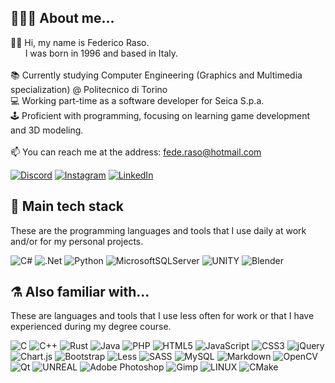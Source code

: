 ## 🧑🏽‍💻 About me...

👋🏼 Hi, my name is Federico Raso.<br>
&nbsp; &nbsp; &nbsp; I was born in 1996 and based in Italy.<br>
<br>
📚 Currently studying Computer Engineering (Graphics and Multimedia specialization) @ Politecnico di Torino <br>
💻 Working part-time as a software developer for Seica S.p.a. <br>
🕹 Proficient with programming, focusing on learning game development and 3D modeling. <br>
<br>
📫 You can reach me at the address: <l>fede.raso@hotmail.com <br>

  
[![Discord](https://img.shields.io/badge/Discord-%237289DA.svg?logo=discord&logoColor=white)](https://discord.com/channels/Fede_996#4152) [![Instagram](https://img.shields.io/badge/Instagram-%23E4405F.svg?logo=Instagram&logoColor=white)](https://instagram.com/fede_996) [![LinkedIn](https://img.shields.io/badge/LinkedIn-%230077B5.svg?logo=linkedin&logoColor=white)](https://www.linkedin.com/in/federico-raso-b68755179/)

## 🔭 Main tech stack
These are the programming languages and tools that I use daily at work and/or for my personal projects.<br>

<!---
![.Net](https://img.shields.io/badge/-.NET-%23512BD4?style=plastic&logo=dotnet&logoColor=white&labelColor=gray)
![.Net](https://img.shields.io/badge/-.NET-%23512BD4?logo=dotnet&logoColor=white&labelColor=gray)
![.Net](https://img.shields.io/badge/-.NET-%23512BD4?style=for-the-badge&logo=dotnet&logoColor=white&labelColor=gray)
  

![C#](https://img.shields.io/badge/-C%23-%23239120?style=plastic&logo=csharp&logoColor=white&labelColor=gray)
![C#](https://img.shields.io/badge/-C%23-%23239120?logo=csharp&logoColor=white&labelColor=gray)
![C#](https://img.shields.io/badge/-C%23-%23239120?style=for-the-badge&logo=csharp&logoColor=white&labelColor=gray)
--->

  
![C#](https://img.shields.io/badge/c%23-%23239120.svg?style=for-the-badge&logo=c-sharp&logoColor=white) 
![.Net](https://img.shields.io/badge/.NET-5C2D91?style=for-the-badge&logo=.net&logoColor=white) 
![Python](https://img.shields.io/badge/python-3670A0?style=for-the-badge&logo=python&logoColor=ffdd54) 
![MicrosoftSQLServer](https://img.shields.io/badge/MS%20SQL%20Server-CC2927?style=for-the-badge&logo=microsoft%20sql%20server&logoColor=white) 
![UNITY](https://img.shields.io/badge/Unity-%2320232a.svg?style=for-the-badge&logo=unity&logoColor=white) 
![Blender](https://img.shields.io/badge/blender-%23F5792A.svg?style=for-the-badge&logo=blender&logoColor=white)
  
## ⚗️ Also familiar with...
These are languages and tools that I use less often for work or that I have experienced during my degree course.<br> 
  
![C](https://img.shields.io/badge/c-%2300599C.svg?style=for-the-badge&logo=c&logoColor=white) 
![C++](https://img.shields.io/badge/c++-%2300599C.svg?style=for-the-badge&logo=c%2B%2B&logoColor=white) 
![Rust](https://img.shields.io/badge/rust-%23000000.svg?style=for-the-badge&logo=rust&logoColor=white) 
![Java](https://img.shields.io/badge/java-%23ED8B00.svg?style=for-the-badge&logo=java&logoColor=white) 
![PHP](https://img.shields.io/badge/php-%23777BB4.svg?style=for-the-badge&logo=php&logoColor=white) 
![HTML5](https://img.shields.io/badge/html5-%23E34F26.svg?style=for-the-badge&logo=html5&logoColor=white) 
![JavaScript](https://img.shields.io/badge/javascript-%23323330.svg?style=for-the-badge&logo=javascript&logoColor=%23F7DF1E) 
![CSS3](https://img.shields.io/badge/css3-%231572B6.svg?style=for-the-badge&logo=css3&logoColor=white) 
![jQuery](https://img.shields.io/badge/jquery-%230769AD.svg?style=for-the-badge&logo=jquery&logoColor=white) 
![Chart.js](https://img.shields.io/badge/chart.js-F5788D.svg?style=for-the-badge&logo=chart.js&logoColor=white) 
![Bootstrap](https://img.shields.io/badge/bootstrap-%23563D7C.svg?style=for-the-badge&logo=bootstrap&logoColor=white) 
![Less](https://img.shields.io/badge/less-2B4C80?style=for-the-badge&logo=less&logoColor=white) 
![SASS](https://img.shields.io/badge/SASS-hotpink.svg?style=for-the-badge&logo=SASS&logoColor=white) 
![MySQL](https://img.shields.io/badge/mysql-%2300f.svg?style=for-the-badge&logo=mysql&logoColor=white) 
![Markdown](https://img.shields.io/badge/markdown-%23000000.svg?style=for-the-badge&logo=markdown&logoColor=white) 
![OpenCV](https://img.shields.io/badge/opencv-%23white.svg?style=for-the-badge&logo=opencv&logoColor=white) 
![Qt](https://img.shields.io/badge/Qt-%23217346.svg?style=for-the-badge&logo=Qt&logoColor=white) 
![UNREAL](https://img.shields.io/badge/unreal-%2320232a.svg?style=for-the-badge&logo=unreal-engine&logoColor=white) 
![Adobe Photoshop](https://img.shields.io/badge/photoshop-%2331A8FF.svg?style=for-the-badge&logo=adobephotoshop&logoColor=white) 
![Gimp](https://img.shields.io/badge/Gimp-657D8B?style=for-the-badge&logo=gimp&logoColor=FFFFFF) 
![LINUX](https://img.shields.io/badge/Linux-FCC624?style=for-the-badge&logo=linux&logoColor=black) 
![CMake](https://img.shields.io/badge/CMake-%23008FBA.svg?style=for-the-badge&logo=cmake&logoColor=white)
  
<!---
![](https://github-readme-streak-stats.herokuapp.com/?user=Fede996&theme=dark&hide_border=false)<br/>
![](https://github-readme-stats.vercel.app/api/top-langs/?username=Fede996&theme=dark&hide_border=false&include_all_commits=true&count_private=true&layout=compact)
--->

<!---
Fede996/Fede996 is a ✨ special ✨ repository because its `README.md` (this file) appears on your GitHub profile.
You can click the Preview link to take a look at your changes.
--->
